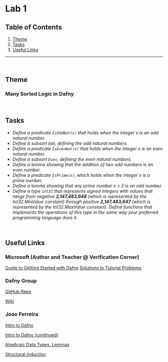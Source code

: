 # Lab 1

## Table of Contents

1. [Theme](#theme)
2. [Tasks](#tasks)
3. [Useful Links](#useful-links)

<hr><br>

## Theme

### Many Sorted Logic in Dafny

<br>

## Tasks

- _Define a predicate `IsOddNat(x)` that holds when the integer x is an odd
  natural number._
- _Define a subsort `Odd`, defining the odd natural numbers._
- _Define a predicate `IsEvenNat(x)` that holds when the integer x is an even
  natural number._
- _Define a subsort `Even`, defining the even natural numbers._
- _Define a lemma showing that the addition of two odd numbers is an even
  number._
- _Define a predicate `IsPrime(x)`, which holds when the integer x is a prime
  number._
- _Define a lemma showing that any prime number x > 2 is an odd number._
- _Define a type `int32` that represents signed integers with values that range
  from negative **2,147,483,648** (which is represented by the Int32.MinValue
  constant) through positive **2,147,483,647** (which is represented by the Int32.MaxValue constant). Define functions that implements the operations of this type in the same way your preferred programming language does it._

<br>

## Useful Links

### Microsoft (Author and Teacher @ Verification Corner)

[Guide to Getting Started with Dafny](https://www.microsoft.com/en-us/research/wp-content/uploads/2016/12/krml220.pdf)
[Solutions to Tutorial Problems](https://github.com/bor0/dafny-tutorial)

### Dafny Group

[GitHub Repo](https://github.com/dafny-lang/dafny)

[Wiki](https://github.com/dafny-lang/dafny/wiki)

### Joao Ferreira

[Intro to Dafny](https://web.tecnico.ulisboa.pt/~joaofernandoferreira/1920/SoftSpec/06-dafny.html#/)

[Intro to Dafny (continued)](https://web.tecnico.ulisboa.pt/~joaofernandoferreira/1920/SoftSpec/07-dafny.html#/)

[Algebraic Data Types. Lemmas](https://web.tecnico.ulisboa.pt/~joaofernandoferreira/1920/SoftSpec/08-dafny.html#/)

[Structural Induction](https://web.tecnico.ulisboa.pt/~joaofernandoferreira/1920/SoftSpec/09-dafny.html#/)
